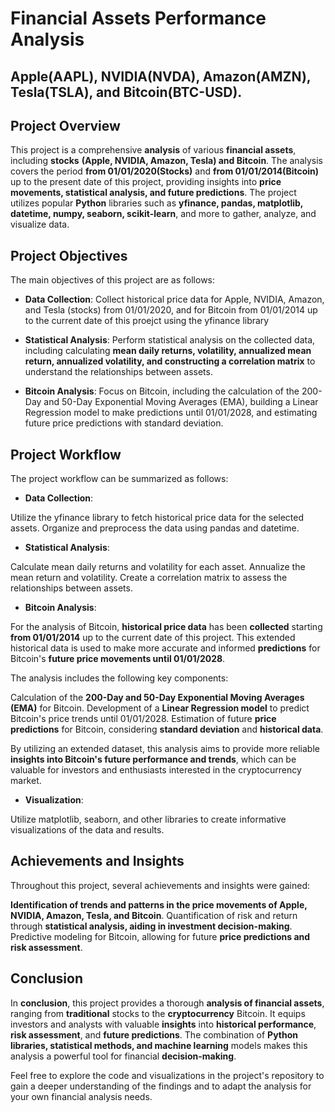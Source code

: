 # Financial Assets Performance Analysis

## Apple(AAPL), NVIDIA(NVDA), Amazon(AMZN), Tesla(TSLA), and Bitcoin(BTC-USD).

## Project Overview

This project is a comprehensive **analysis** of various **financial assets**, including **stocks** **(Apple, NVIDIA, Amazon, Tesla) and Bitcoin**. The analysis covers the period **from 01/01/2020(Stocks)** and **from 01/01/2014(Bitcoin)**  up to the present date of this project, providing insights into **price movements, statistical analysis, and future predictions**. The project utilizes popular **Python** libraries such as **yfinance, pandas, matplotlib, datetime, numpy, seaborn, scikit-learn**, and more to gather, analyze, and visualize data.

## Project Objectives

The main objectives of this project are as follows:

- **Data Collection**: Collect historical price data for Apple, NVIDIA, Amazon, and Tesla (stocks) from 01/01/2020, and for Bitcoin from 01/01/2014 up to the current date of this proejct using the yfinance library

- **Statistical Analysis**: Perform statistical analysis on the collected data, including calculating **mean daily returns, volatility, annualized mean return, annualized volatility, and constructing a correlation matrix** to understand the relationships between assets.

- **Bitcoin Analysis**: Focus on Bitcoin, including the calculation of the 200-Day and 50-Day Exponential Moving Averages (EMA), building a Linear Regression model to make predictions until 01/01/2028, and estimating future price predictions with standard deviation.

## Project Workflow

The project workflow can be summarized as follows:

- **Data Collection**:

Utilize the yfinance library to fetch historical price data for the selected assets.
Organize and preprocess the data using pandas and datetime.

- **Statistical Analysis**:

Calculate mean daily returns and volatility for each asset.
Annualize the mean return and volatility.
Create a correlation matrix to assess the relationships between assets.

- **Bitcoin Analysis**:

For the analysis of Bitcoin, **historical price data** has been **collected** starting **from 01/01/2014** up to the current date of this project. This extended historical data is used to make more accurate and informed **predictions** for Bitcoin's **future price movements until 01/01/2028**.

The analysis includes the following key components:

Calculation of the **200-Day and 50-Day Exponential Moving Averages (EMA)** for Bitcoin.
Development of a **Linear Regression model** to predict Bitcoin's price trends until 01/01/2028.
Estimation of future **price predictions** for Bitcoin, considering **standard deviation** and **historical data**.

By utilizing an extended dataset, this analysis aims to provide more reliable **insights into Bitcoin's future performance and trends**, which can be valuable for investors and enthusiasts interested in the cryptocurrency market.


- **Visualization**:

Utilize matplotlib, seaborn, and other libraries to create informative visualizations of the data and results.

## Achievements and Insights

Throughout this project, several achievements and insights were gained:

**Identification of trends and patterns in the price movements of Apple, NVIDIA, Amazon, Tesla, and Bitcoin**.
Quantification of risk and return through **statistical analysis, aiding in investment decision-making**.
Predictive modeling for Bitcoin, allowing for future **price predictions and risk assessment**.

## Conclusion

In **conclusion**, this project provides a thorough **analysis of financial assets**, ranging from **traditional** stocks to the **cryptocurrency** Bitcoin. It equips investors and analysts with valuable **insights** into **historical performance**, **risk assessment**, and **future predictions**. The combination of **Python libraries, statistical methods, and machine learning** models makes this analysis a powerful tool for financial **decision-making**.

Feel free to explore the code and visualizations in the project's repository to gain a deeper understanding of the findings and to adapt the analysis for your own financial analysis needs.
